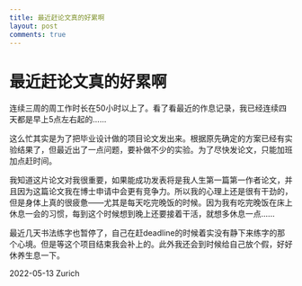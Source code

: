 ```yaml
---
title: 最近赶论文真的好累啊
layout: post
comments: true
---
```


# 最近赶论文真的好累啊

连续三周的周工作时长在50小时以上了。看了看最近的作息记录，我已经连续四天都是早上5点左右起的......

这么忙其实是为了把毕业设计做的项目论文发出来。根据原先确定的方案已经有实验结果了，但最近出了一点问题，要补做不少的实验。为了尽快发论文，只能加班加点赶时间。

我知道这片论文对我很重要，如果能成功发表将是我人生第一篇第一作者论文，并且因为这篇论文我在博士申请中会更有竞争力。所以我的心理上还是很有干劲的，但是身体上真的很疲惫——尤其是每天吃完晚饭的时候。因为我有吃完晚饭在床上休息一会的习惯，每到这个时候想到晚上还要接着干活，就想多休息一点......

最近几天书法练字也暂停了，自己在赶deadline的时候着实没有静下来练字的那个心境。但是等这个项目结束我会补上的。此外我还会到时候给自己放个假，好好休养生息一下。

2022-05-13
Zurich


